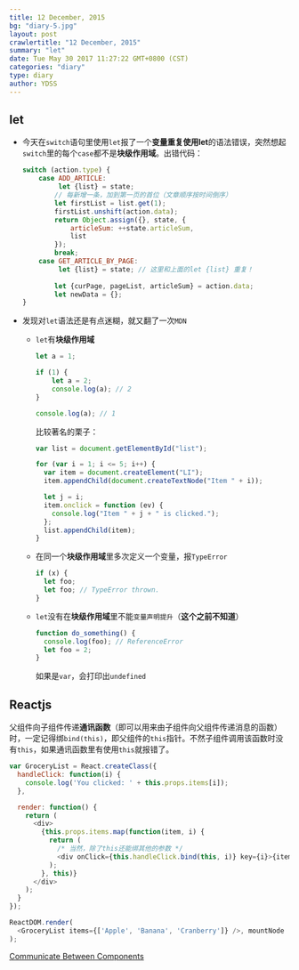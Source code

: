 ```yaml
---
title: 12 December, 2015
bg: "diary-5.jpg"
layout: post
crawlertitle: "12 December, 2015"
summary: "let"
date: Tue May 30 2017 11:27:22 GMT+0800 (CST)
categories: "diary"
type: diary
author: YDSS
---
```


## let
- 今天在`switch`语句里使用`let`报了一个**变量重复使用let**的语法错误，突然想起`switch`里的每个`case`都不是**块级作用域**。出错代码：

	```js
	switch (action.type) {
	    case ADD_ARTICLE:
	    	 let {list} = state;
	        // 每新增一条，加到第一页的首位（文章顺序按时间倒序）
	        let firstList = list.get(1);
	        firstList.unshift(action.data);
	        return Object.assign({}, state, {
	            articleSum: ++state.articleSum,
	            list 
	        });
	        break;
	    case GET_ARTICLE_BY_PAGE:
	    	 let {list} = state; // 这里和上面的let {list} 重复！
	    	 
	        let {curPage, pageList, articleSum} = action.data;
	        let newData = {};
	} 
	```

- 发现对`let`语法还是有点迷糊，就又翻了一次`MDN`
	- `let`有**块级作用域**

		```js
		let a = 1;
		
		if (1) {
			let a = 2;
			console.log(a); // 2
		}
		
		console.log(a); // 1
		```
		
		比较著名的栗子：
		```js
		var list = document.getElementById("list");

		for (var i = 1; i <= 5; i++) {
		  var item = document.createElement("LI");
		  item.appendChild(document.createTextNode("Item " + i));
		
		  let j = i;
		  item.onclick = function (ev) {
		    console.log("Item " + j + " is clicked.");
		  };
		  list.appendChild(item);
		}
		```
	- 在同一个**块级作用域**里多次定义一个变量，报`TypeError`

		```js
		if (x) {
		  let foo;
		  let foo; // TypeError thrown.
		}
		```
	
	- `let`没有在**块级作用域**里不能`变量声明提升`（**这个之前不知道**）

		```js
		function do_something() {
		  console.log(foo); // ReferenceError
		  let foo = 2;
		}
		```
		
		如果是`var`，会打印出`undefined`

## Reactjs 
父组件向子组件传递**通讯函数**（即可以用来由子组件向父组件传递消息的函数）时，一定记得绑`bind(this)`，即父组件的`this`指针。不然子组件调用该函数时没有`this`，如果通讯函数里有使用`this`就报错了。

```js
var GroceryList = React.createClass({
  handleClick: function(i) {
    console.log('You clicked: ' + this.props.items[i]);
  },

  render: function() {
    return (
      <div>
        {this.props.items.map(function(item, i) {
          return (
            /* 当然，除了this还能绑其他的参数 */
            <div onClick={this.handleClick.bind(this, i)} key={i}>{item}</div>
          );
        }, this)}
      </div>
    );
  }
});

ReactDOM.render(
  <GroceryList items={['Apple', 'Banana', 'Cranberry']} />, mountNode
);
```

[Communicate Between Components](https://facebook.github.io/react/tips/communicate-between-components.html)